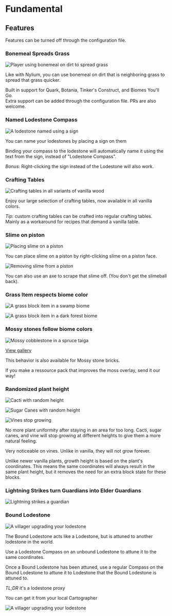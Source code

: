 # Fundamental

## Features

Features can be turned off through the configuration file.

### Bonemeal Spreads Grass

![Player using bonemeal on dirt to spread grass](docs/screenshots/bonemeal-grass.apng)

Like with Nylium, you can use bonemeal on dirt that is neighboring grass to spread that grass quicker.

Built in support for Quark, Botania, Tinker's Construct, and Biomes You'll Go.  
Extra support can be added through the configuration file. PRs are also welcome.

### Named Lodestone Compass

![A lodestone named using a sign](docs/screenshots/named-lodestone.jpg)

You can name your lodestones by placing a sign on them

Binding your compass to the lodestone will automatically name it 
using the text from the sign, instead of "Lodestone Compass".

*Bonus*: Right-clicking the sign instead of the Lodestone will also work.

### Crafting Tables

![Crafting tables in all variants of vanilla wood](docs/screenshots/crafting-tables.jpg)

Enjoy our large selection of crafting tables, now available in all vanilla colors.

*Tip*: custom crafting tables can be crafted into regular crafting tables. Mainly as a workaround for recipes that demand a vanilla table.

### Slime on piston

![Placing slime on a piston](docs/screenshots/slime-on-piston.png)

You can place slime on a piston by right-clicking slime on a piston face.

![Removing slime from a piston](docs/screenshots/slime-off-piston.png)

You can also use an axe to scrape that slime off. (You don't get the slimeball back).

### Grass Item respects biome color

![A grass block item in a swamp biome](docs/screenshots/grass-color-swamp.jpg)

![A grass block item in a dark forest biome](docs/screenshots/grass-color-dark-forest.jpg)

### Mossy stones follow biome colors

![Mossy cobblestone in a spruce taiga](docs/screenshots/mossy_cobblestone/spruce_taiga.jpg)

[View gallery](docs/screenshots/mossy_cobblestone)

This behavior is also available for Mossy stone bricks.

If you make a ressource pack that improves the moss overlay, send it our way!

### Randomized plant height

![Cacti with random height](docs/screenshots/cactus-height.jpg)

![Sugar Canes with random height](docs/screenshots/sugarcane-height.jpg)

![Vines stop growing](docs/screenshots/vine-height-1.jpg)

No more plant uniformity after staying in an area for too long. Cacti, sugar canes, and vine will stop growing at different
heights to give them a more natural feeling.

Very noticeable on vines. Unlike in vanilla, they will not grow forever.

Unlike newer vanilla plants, growth height is based on the plant's coordinates. This means the same coordinates will always result
in the same plant height, but it removes the need for an extra block state for these blocks.

### Lightning Strikes turn Guardians into Elder Guardians

![Lightning strikes a guardian](docs/screenshots/elder-guardian.jpg)

### Bound Lodestone

![A villager upgrading your lodestone](docs/screenshots/bound-lodestone.jpg)

The Bound Lodestone acts like a Lodestone, but is attuned to another lodestone in the world.

Use a Lodestone Compass on an unbound Lodestone to attune it to the same coordinates.

Once a Bound Lodestone has been attuned,
use a regular Compass on the Bound Lodestone to attune it to Lodestone that the Bound Lodestone is attuned to.

*TL;DR* it's a lodestone proxy

You can get it from your local Cartographer

![A villager upgrading your lodestone](docs/screenshots/bound-lodestone-recipe.png)
